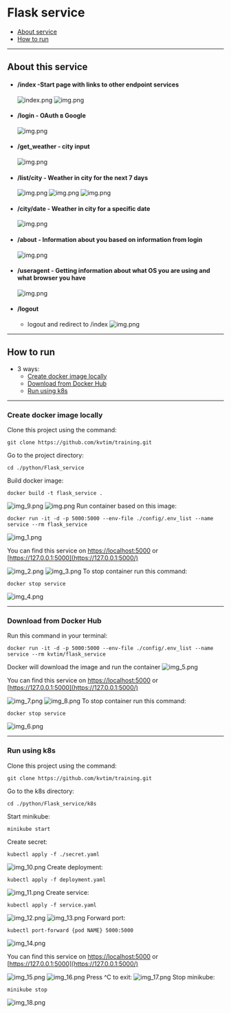 # Flask service
- [About service](#About)
- [How to run](#How_to_run)
___
## <a name="About"></a> About this service
- #### /index -Start page with links to other endpoint services
    ![index.png](resources/index.png)
    ![img.png](resources/index2.png)
- #### /login - OAuth в Google
    ![img.png](resources/login.png)
- #### /get_weather - city input
    ![img.png](resources/get_weather.png)
- #### /list/city - Weather in city for the next 7 days
    ![img.png](resources/list1.png)
    ![img.png](resources/list2.png)
    ![img.png](resources/list3.png)
- #### /city/date - Weather in city for a specific date
    ![img.png](resources/city.png)
- #### /about - Information about you based on information from login
    ![img.png](resources/about.png)
- #### /useragent - Getting information about what OS you are using and what browser you have
    ![img.png](resources/useragent.png)
- #### /logout
  - logout and redirect to /index
      ![img.png](resources/index2.png)
- ---
## <a name="How_to_run"></a> How to run
- 3 ways:
  - [Create docker image locally](#Create_docker_image_locally)
  - [Download from Docker Hub](#Download_from_Docker_Hub)
  - [Run using k8s](#Run_using_k8s)
___
### <a name="Create_docker_image_locally"></a> Create docker image locally
Clone this project using the command:
```
git clone https://github.com/kvtim/training.git
```
Go to the project directory:
```
cd ./python/Flask_service
```
Build docker image:
```
docker build -t flask_service .
```
![img_9.png](resources/img_9.png)
![img.png](resources/img.png)
Run container based on this image:
```
docker run -it -d -p 5000:5000 --env-file ./config/.env_list --name service --rm flask_service  
```
![img_1.png](resources/img_1.png)

You can find this service on [https://localhost:5000](https://localhost:5000/) or [https://127.0.0.1:5000](https://127.0.0.1:5000/)

![img_2.png](resources/img_2.png)
![img_3.png](resources/img_3.png)
To stop container run this command:
```
docker stop service
```
![img_4.png](resources/img_4.png)

---
### <a name="Download_from_Docker_Hub"></a>  Download from Docker Hub
Run this command in your terminal:
```
docker run -it -d -p 5000:5000 --env-file ./config/.env_list --name service --rm kvtim/flask_service  
```
Docker will download the image and run the container
![img_5.png](resources/img_5.png)

You can find this service on [https://localhost:5000](https://localhost:5000/) or [https://127.0.0.1:5000](https://127.0.0.1:5000/)

![img_7.png](resources/img_7.png)
![img_8.png](resources/img_8.png)
To stop container run this command:
```
docker stop service
```
![img_6.png](resources/img_6.png)

---
### <a name="Run_using_k8s"></a> Run using k8s
Clone this project using the command:
```
git clone https://github.com/kvtim/training.git
```
Go to the k8s directory:
```
cd ./python/Flask_service/k8s
```
Start minikube:
```
minikube start
```
Create secret:
```
kubectl apply -f ./secret.yaml 
```
![img_10.png](resources/img_10.png)
Create deployment:
```
kubectl apply -f deployment.yaml  
```
![img_11.png](resources/img_11.png)
Create service:
```
kubectl apply -f service.yaml
```
![img_12.png](resources/img_12.png)
![img_13.png](resources/img_13.png)
Forward port:
```
kubectl port-forward {pod NAME} 5000:5000
```
![img_14.png](resources/img_14.png)

You can find this service on [https://localhost:5000](https://localhost:5000/) or [https://127.0.0.1:5000](https://127.0.0.1:5000/)

![img_15.png](resources/img_15.png)
![img_16.png](resources/img_16.png)
Press ^C to exit:
![img_17.png](resources/img_17.png)
Stop minikube:
```
minikube stop
```
![img_18.png](resources/img_18.png)
